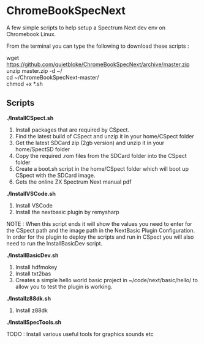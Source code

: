 # ChromeBookSpecNext

A few simple scripts to help setup a Spectrum Next dev env on Chromebook Linux.


From the terminal you can type the following to download these scripts :  

wget https://github.com/quietbloke/ChromeBookSpecNext/archive/master.zip  
unzip master.zip -d ~/  
cd ~/ChromeBookSpecNext-master/  
chmod +x *.sh

## Scripts ##

**./InstallCSpect.sh**

1. Install packages that are required by CSpect.
2. Find the latest build of CSpect and unzip it in your home/CSpect folder
3. Get the latest SDCard zip (2gb version) and unzip it in your home/SpectSD folder
4. Copy the required .rom files from the SDCard folder into the CSpect folder
5. Create a boot.sh script in the home/CSpect folder which will boot up CSpect with the SDCard image.
6. Gets the online ZX Spectrum Next manual pdf

**./InstallVSCode.sh**

1. Install VSCode
2. Install the nextbasic plugin by remysharp

NOTE : When this script ends it will show the values you need to enter for the CSpect path and the image path in the NextBasic Plugin Configuration.
In order for the plugin to deploy the scripts and run in CSpect you will also need to run the InstallBasicDev script.

**./InstallBasicDev.sh**

1. Install hdfmokey
2. Install txt2bas
3. Creates a simple hello world basic project in ~/code/next/basic/hello/ to allow you to test the plugin is working.

**./Installz88dk.sh**

1. Install z88dk

**./InstallSpecTools.sh**

TODO : Install various useful tools for graphics sounds etc

